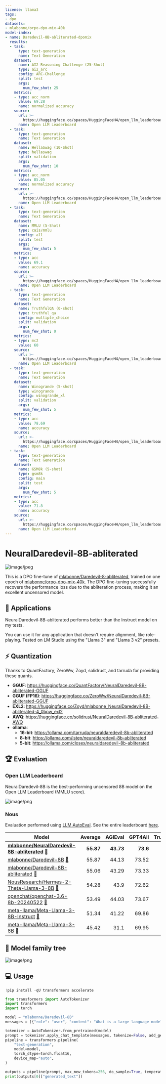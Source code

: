 ```yaml
---
license: llama3
tags:
- dpo
datasets:
- mlabonne/orpo-dpo-mix-40k
model-index:
- name: Daredevil-8B-abliterated-dpomix
  results:
  - task:
      type: text-generation
      name: Text Generation
    dataset:
      name: AI2 Reasoning Challenge (25-Shot)
      type: ai2_arc
      config: ARC-Challenge
      split: test
      args:
        num_few_shot: 25
    metrics:
    - type: acc_norm
      value: 69.28
      name: normalized accuracy
    source:
      url: >-
        https://huggingface.co/spaces/HuggingFaceH4/open_llm_leaderboard?query=mlabonne/Daredevil-8B-abliterated-dpomix
      name: Open LLM Leaderboard
  - task:
      type: text-generation
      name: Text Generation
    dataset:
      name: HellaSwag (10-Shot)
      type: hellaswag
      split: validation
      args:
        num_few_shot: 10
    metrics:
    - type: acc_norm
      value: 85.05
      name: normalized accuracy
    source:
      url: >-
        https://huggingface.co/spaces/HuggingFaceH4/open_llm_leaderboard?query=mlabonne/Daredevil-8B-abliterated-dpomix
      name: Open LLM Leaderboard
  - task:
      type: text-generation
      name: Text Generation
    dataset:
      name: MMLU (5-Shot)
      type: cais/mmlu
      config: all
      split: test
      args:
        num_few_shot: 5
    metrics:
    - type: acc
      value: 69.1
      name: accuracy
    source:
      url: >-
        https://huggingface.co/spaces/HuggingFaceH4/open_llm_leaderboard?query=mlabonne/Daredevil-8B-abliterated-dpomix
      name: Open LLM Leaderboard
  - task:
      type: text-generation
      name: Text Generation
    dataset:
      name: TruthfulQA (0-shot)
      type: truthful_qa
      config: multiple_choice
      split: validation
      args:
        num_few_shot: 0
    metrics:
    - type: mc2
      value: 60
    source:
      url: >-
        https://huggingface.co/spaces/HuggingFaceH4/open_llm_leaderboard?query=mlabonne/Daredevil-8B-abliterated-dpomix
      name: Open LLM Leaderboard
  - task:
      type: text-generation
      name: Text Generation
    dataset:
      name: Winogrande (5-shot)
      type: winogrande
      config: winogrande_xl
      split: validation
      args:
        num_few_shot: 5
    metrics:
    - type: acc
      value: 78.69
      name: accuracy
    source:
      url: >-
        https://huggingface.co/spaces/HuggingFaceH4/open_llm_leaderboard?query=mlabonne/Daredevil-8B-abliterated-dpomix
      name: Open LLM Leaderboard
  - task:
      type: text-generation
      name: Text Generation
    dataset:
      name: GSM8k (5-shot)
      type: gsm8k
      config: main
      split: test
      args:
        num_few_shot: 5
    metrics:
    - type: acc
      value: 71.8
      name: accuracy
    source:
      url: >-
        https://huggingface.co/spaces/HuggingFaceH4/open_llm_leaderboard?query=mlabonne/Daredevil-8B-abliterated-dpomix
      name: Open LLM Leaderboard
---
```

# NeuralDaredevil-8B-abliterated

![image/jpeg](https://cdn-uploads.huggingface.co/production/uploads/61b8e2ba285851687028d395/gFEhcIDSKa3AWpkNfH91q.jpeg)

This is a DPO fine-tune of [mlabonne/Daredevil-8-abliterated](https://huggingface.co/mlabonne/Daredevil-8B-abliterated), trained on one epoch of [mlabonne/orpo-dpo-mix-40k](https://huggingface.co/datasets/mlabonne/orpo-dpo-mix-40k).
The DPO fine-tuning successfully recovers the performance loss due to the abliteration process, making it an excellent uncensored model.

## 🔎 Applications

NeuralDaredevil-8B-abliterated performs better than the Instruct model on my tests.

You can use it for any application that doesn't require alignment, like role-playing. Tested on LM Studio using the "Llama 3" and "Llama 3 v2" presets.

## ⚡ Quantization

Thanks to QuantFactory, ZeroWw, Zoyd, solidrust, and tarruda for providing these quants.

* **GGUF**: https://huggingface.co/QuantFactory/NeuralDaredevil-8B-abliterated-GGUF
* **GGUF (FP16)**: https://huggingface.co/ZeroWw/NeuralDaredevil-8B-abliterated-GGUF
* **EXL2**: https://huggingface.co/Zoyd/mlabonne_NeuralDaredevil-8B-abliterated-4_0bpw_exl2
* **AWQ**: https://huggingface.co/solidrust/NeuralDaredevil-8B-abliterated-AWQ
* **ollama**:
  * **16-bit**: https://ollama.com/tarruda/neuraldaredevil-8b-abliterated
  * **8-bit**: https://ollama.com/lstep/neuraldaredevil-8b-abliterated
  * **5-bit**: https://ollama.com/closex/neuraldaredevil-8b-abliterated

## 🏆 Evaluation

### Open LLM Leaderboard

NeuralDaredevil-8B is the best-performing uncensored 8B model on the Open LLM Leaderboard (MMLU score).

![image/png](https://cdn-uploads.huggingface.co/production/uploads/61b8e2ba285851687028d395/HQtd51mJfVRhJ0lJFLceM.png)

### Nous

Evaluation performed using [LLM AutoEval](https://github.com/mlabonne/llm-autoeval). See the entire leaderboard [here](https://huggingface.co/spaces/mlabonne/Yet_Another_LLM_Leaderboard).

| Model | Average | AGIEval | GPT4All | TruthfulQA | Bigbench |
|---|---:|---:|---:|---:|---:|
| [**mlabonne/NeuralDaredevil-8B-abliterated**](https://huggingface.co/mlabonne/NeuralDaredevil-8B-abliterated) [📄](https://gist.github.com/mlabonne/ae0bf16936cef900b72964b33c99edbc) | **55.87** | **43.73** | **73.6** | **59.36** | **46.8** |
| [mlabonne/Daredevil-8B](https://huggingface.co/mlabonne/Daredevil-8B) [📄](https://gist.github.com/mlabonne/080f9c5f153ea57a7ab7d932cf896f21) | 55.87 | 44.13 | 73.52 | 59.05 | 46.77 |
| [mlabonne/Daredevil-8B-abliterated](https://huggingface.co/mlabonne/Daredevil-8B-abliterated) [📄](https://gist.github.com/mlabonne/32cdd8460804662c856bcb2a20acd49e) | 55.06 | 43.29 | 73.33 | 57.47 | 46.17 |
| [NousResearch/Hermes-2-Theta-Llama-3-8B](https://huggingface.co/NousResearch/Hermes-2-Theta-Llama-3-8B) [📄](https://gist.github.com/mlabonne/5df2a3051dd6eb3368a77b684635dc05) | 54.28 | 43.9 | 72.62 | 56.36 | 44.23 |
| [openchat/openchat-3.6-8b-20240522](https://huggingface.co/openchat/openchat-3.6-8b-20240522) [📄](https://gist.github.com/mlabonne/95eef8e8d26b7b17910dcb78e1c95f4a) | 53.49 | 44.03 | 73.67 | 49.78 | 46.48 |
| [meta-llama/Meta-Llama-3-8B-Instruct](https://huggingface.co/meta-llama/Meta-Llama-3-8B-Instruct) [📄](https://gist.github.com/mlabonne/8329284d86035e6019edb11eb0933628) | 51.34 | 41.22 | 69.86 | 51.65 | 42.64 |
| [meta-llama/Meta-Llama-3-8B](https://huggingface.co/meta-llama/Meta-Llama-3-8B) [📄](https://gist.github.com/mlabonne/616b6245137a9cfc4ea80e4c6e55d847) | 45.42 | 31.1 | 69.95 | 43.91 | 36.7 |

## 🌳 Model family tree

![image/png](https://cdn-uploads.huggingface.co/production/uploads/61b8e2ba285851687028d395/ekwRGgnjzEOyprT8sEBFt.png)

## 💻 Usage

```python
!pip install -qU transformers accelerate

from transformers import AutoTokenizer
import transformers
import torch

model = "mlabonne/Daredevil-8B"
messages = [{"role": "user", "content": "What is a large language model?"}]

tokenizer = AutoTokenizer.from_pretrained(model)
prompt = tokenizer.apply_chat_template(messages, tokenize=False, add_generation_prompt=True)
pipeline = transformers.pipeline(
    "text-generation",
    model=model,
    torch_dtype=torch.float16,
    device_map="auto",
)

outputs = pipeline(prompt, max_new_tokens=256, do_sample=True, temperature=0.7, top_k=50, top_p=0.95)
print(outputs[0]["generated_text"])
```